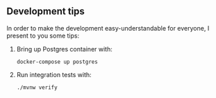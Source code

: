 ## Development tips

In order to make the development easy-understandable for everyone, I present to you some tips:

1. Bring up Postgres container with:
   ```shell
   docker-compose up postgres
   ```
2. Run integration tests with:
   ```shell
   ./mvnw verify
   ```